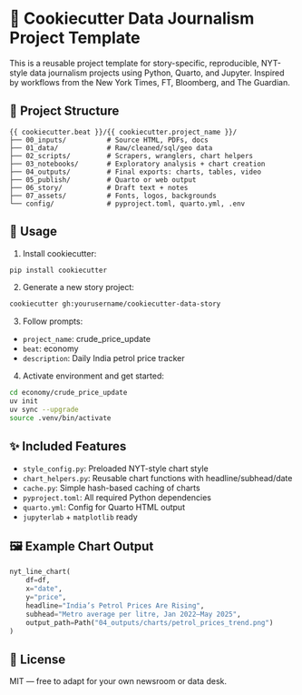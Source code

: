 # 🧪 Cookiecutter Data Journalism Project Template

This is a reusable project template for story-specific, reproducible, NYT-style data journalism projects using Python, Quarto, and Jupyter. Inspired by workflows from the New York Times, FT, Bloomberg, and The Guardian.

## 📁 Project Structure

```
{{ cookiecutter.beat }}/{{ cookiecutter.project_name }}/
├── 00_inputs/          # Source HTML, PDFs, docs
├── 01_data/            # Raw/cleaned/sql/geo data
├── 02_scripts/         # Scrapers, wranglers, chart helpers
├── 03_notebooks/       # Exploratory analysis + chart creation
├── 04_outputs/         # Final exports: charts, tables, video
├── 05_publish/         # Quarto or web output
├── 06_story/           # Draft text + notes
├── 07_assets/          # Fonts, logos, backgrounds
└── config/             # pyproject.toml, quarto.yml, .env
```

## 🚀 Usage

1. Install cookiecutter:

```bash
pip install cookiecutter
```

2. Generate a new story project:

```bash
cookiecutter gh:yourusername/cookiecutter-data-story
```

3. Follow prompts:
- `project_name`: crude_price_update
- `beat`: economy
- `description`: Daily India petrol price tracker

4. Activate environment and get started:

```bash
cd economy/crude_price_update
uv init
uv sync --upgrade
source .venv/bin/activate
```

## ✨ Included Features

- `style_config.py`: Preloaded NYT-style chart style
- `chart_helpers.py`: Reusable chart functions with headline/subhead/date
- `cache.py`: Simple hash-based caching of charts
- `pyproject.toml`: All required Python dependencies
- `quarto.yml`: Config for Quarto HTML output
- `jupyterlab` + `matplotlib` ready

## 🖼 Example Chart Output

```python
nyt_line_chart(
    df=df,
    x="date",
    y="price",
    headline="India’s Petrol Prices Are Rising",
    subhead="Metro average per litre, Jan 2022–May 2025",
    output_path=Path("04_outputs/charts/petrol_prices_trend.png")
)
```

## 📝 License

MIT — free to adapt for your own newsroom or data desk.